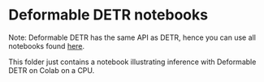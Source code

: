 # Deformable DETR notebooks

Note: Deformable DETR has the same API as DETR, hence you can use all notebooks found [here](https://github.com/NielsRogge/Transformers-Tutorials/tree/master/DETR). 

This folder just contains a notebook illustrating inference with Deformable DETR on Colab on a CPU.
